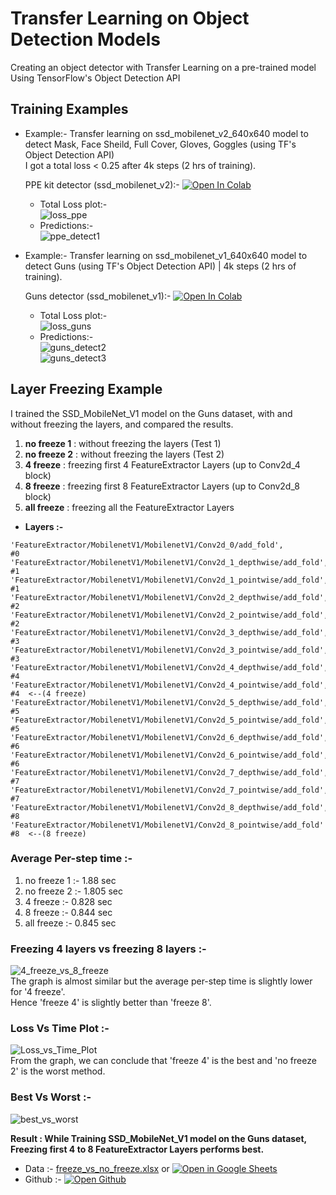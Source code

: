 # Transfer Learning on Object Detection Models
Creating an object detector with Transfer Learning on a pre-trained model Using TensorFlow's Object Detection API

## Training Examples
* Example:- Transfer learning on ssd_mobilenet_v2_640x640 model to detect Mask, Face Sheild, Full Cover, Gloves, Goggles (using TF's Object Detection API)  
  I got a total loss < 0.25 after 4k steps (2 hrs of training).  
  
  
  PPE kit detector (ssd_mobilenet_v2):- [![Open In Colab](https://colab.research.google.com/assets/colab-badge.svg)](https://colab.research.google.com/github/sid4sal/transfer-learning-on-object-detection-models/blob/main/Transfer_Learning_on_ssd_mobilenet_v2_ppe_dataset.ipynb)  
  * Total Loss plot:-  
    ![loss_ppe](https://github.com/sid4sal/images/blob/master/total_loss_ppe.png)
  * Predictions:-  
    ![ppe_detect1](https://github.com/sid4sal/images/blob/master/detect_img1.jpg)

* Example:- Transfer learning on ssd_mobilenet_v1_640x640 model to detect Guns (using TF's Object Detection API) | 4k steps (2 hrs of training).  

  Guns detector (ssd_mobilenet_v1):- [![Open In Colab](https://colab.research.google.com/assets/colab-badge.svg)](https://colab.research.google.com/github/sid4sal/transfer-learning-on-object-detection-models/blob/main/Transfer_Learning_on_ssd_mobilenet_v1_guns_dataset.ipynb)  
  * Total Loss plot:-  
    ![loss_guns](https://github.com/sid4sal/images/blob/master/total_loss_guns.png)
  * Predictions:-  
    ![guns_detect2](https://github.com/sid4sal/images/blob/master/detect_2.jpg)  
    ![guns_detect3](https://github.com/sid4sal/images/blob/master/detect_3.jpg)  


## Layer Freezing Example
I trained the SSD_MobileNet_V1 model on the Guns dataset, with and without freezing the layers, and compared the results.

1) **no freeze 1** : without freezing the layers (Test 1)
2) **no freeze 2** : without freezing the layers (Test 2)
3) **4 freeze** : freezing first 4 FeatureExtractor Layers (up to Conv2d_4 block)
4) **8 freeze** : freezing first 8 FeatureExtractor Layers (up to Conv2d_8 block)
5) **all freeze** : freezing all the FeatureExtractor Layers
* **Layers :-**
```
'FeatureExtractor/MobilenetV1/MobilenetV1/Conv2d_0/add_fold',           #0
'FeatureExtractor/MobilenetV1/MobilenetV1/Conv2d_1_depthwise/add_fold', #1
'FeatureExtractor/MobilenetV1/MobilenetV1/Conv2d_1_pointwise/add_fold', #1
'FeatureExtractor/MobilenetV1/MobilenetV1/Conv2d_2_depthwise/add_fold', #2
'FeatureExtractor/MobilenetV1/MobilenetV1/Conv2d_2_pointwise/add_fold', #2
'FeatureExtractor/MobilenetV1/MobilenetV1/Conv2d_3_depthwise/add_fold', #3
'FeatureExtractor/MobilenetV1/MobilenetV1/Conv2d_3_pointwise/add_fold', #3
'FeatureExtractor/MobilenetV1/MobilenetV1/Conv2d_4_depthwise/add_fold', #4
'FeatureExtractor/MobilenetV1/MobilenetV1/Conv2d_4_pointwise/add_fold', #4  <--(4 freeze)
'FeatureExtractor/MobilenetV1/MobilenetV1/Conv2d_5_depthwise/add_fold', #5
'FeatureExtractor/MobilenetV1/MobilenetV1/Conv2d_5_pointwise/add_fold', #5
'FeatureExtractor/MobilenetV1/MobilenetV1/Conv2d_6_depthwise/add_fold', #6
'FeatureExtractor/MobilenetV1/MobilenetV1/Conv2d_6_pointwise/add_fold', #6
'FeatureExtractor/MobilenetV1/MobilenetV1/Conv2d_7_depthwise/add_fold', #7
'FeatureExtractor/MobilenetV1/MobilenetV1/Conv2d_7_pointwise/add_fold', #7
'FeatureExtractor/MobilenetV1/MobilenetV1/Conv2d_8_depthwise/add_fold', #8
'FeatureExtractor/MobilenetV1/MobilenetV1/Conv2d_8_pointwise/add_fold'  #8  <--(8 freeze)
```

### Average Per-step time :-  
  1) no freeze 1 :- 1.88 sec
  2) no freeze 2 :- 1.805 sec
  3) 4 freeze :- 0.828 sec
  4) 8 freeze :- 0.844 sec
  5) all freeze :- 0.845 sec

### Freezing 4 layers vs freezing 8 layers :-  
  ![4_freeze_vs_8_freeze](https://github.com/sid4sal/images/blob/master/4%20freeze%20vs%208%20freeze.png)  
  The graph is almost similar but the average per-step time is slightly lower for '4 freeze'.  
  Hence 'freeze 4' is slightly better than 'freeze 8'.

### Loss Vs Time Plot :-  
  ![Loss_vs_Time_Plot](https://github.com/sid4sal/images/blob/master/Loss%20vs%20Time%20Plot.png)  
  From the graph, we can conclude that 'freeze 4' is the best and 'no freeze 2' is the worst method.

### Best Vs Worst :-  
  ![best_vs_worst](https://github.com/sid4sal/images/blob/master/best%20vs%20worst.png)  

**Result : While Training SSD_MobileNet_V1 model on the Guns dataset, Freezing first 4 to 8 FeatureExtractor Layers performs best.**

* Data :- [freeze_vs_no_freeze.xlsx](/uploads/c0087e89b735f9e68d1d87f8a1179d3a/freeze_vs_no_freeze.xlsx) or [![Open in Google Sheets](https://img.shields.io/badge/Freez_vs_No_Freez_Data-Google_Sheets-<COLOR>.svg)](https://docs.google.com/spreadsheets/d/1-4oCDiqYI8WThltOqmsLwxmmlTLOkSjCAZMhnsODoak/edit?usp=sharing)
* Github :- [![Open Github](https://img.shields.io/badge/Transfer_Learning_on_Object_Detection_Models-Github-<COLOR>.svg)](https://github.com/sid4sal/transfer-learning-on-object-detection-models)
